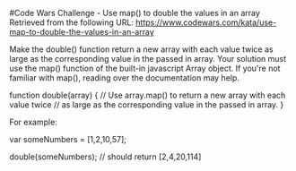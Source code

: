#Code Wars Challenge - Use map() to double the values in an array
Retrieved from the following URL: https://www.codewars.com/kata/use-map-to-double-the-values-in-an-array

Make the double() function return a new array with each value twice as large as the corresponding value in the passed in array. Your solution must use the map() function of the built-in javascript Array object. If you're not familiar with map(), reading over the documentation may help.

function double(array) {
    // Use array.map() to return a new array with each value twice
    // as large as the corresponding value in the passed in array.
}

For example:

var someNumbers = [1,2,10,57];

double(someNumbers); // should return [2,4,20,114]
